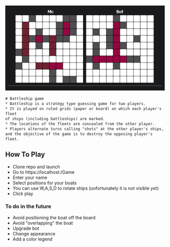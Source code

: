 ![photo](https://github.com/McKucia/BattleshipMVC/blob/master/Content/photo.png?raw=true)
```
# Battleship game
* Battleship is a strategy type guessing game for two players.
* It is played on ruled grids (paper or board) on which each player's fleet 
of ships (including battleships) are marked.
* The locations of the fleets are concealed from the other player. 
* Players alternate turns calling "shots" at the other player's ships, 
and the objective of the game is to destroy the opposing player's fleet.
```
## How To Play
* Clone repo and launch
* Go to https://localhost:/Game
* Enter your name
* Select positions for your boats
* You can use W,A,S,D to rotate ships (unfortunately it is not visible yet)
* Click play

### To do in the future
* Avoid positioning the boat off the board
* Avoid "overlapping" the boat
* Upgrade bot
* Change appearance
* Add a color legend
